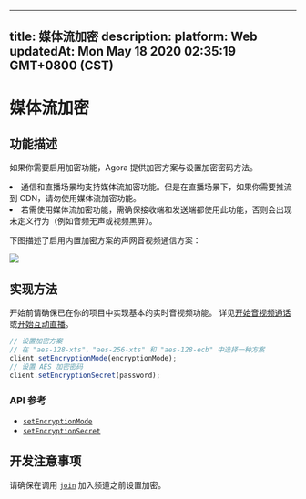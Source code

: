 
---
title: 媒体流加密
description: 
platform: Web
updatedAt: Mon May 18 2020 02:35:19 GMT+0800 (CST)
---
# 媒体流加密
## 功能描述

如果你需要启用加密功能，Agora 提供加密方案与设置加密密码方法。

<div class="alert note"><li>通信和直播场景均支持媒体流加密功能。但是在直播场景下，如果你需要推流到 CDN，请勿使用媒体流加密功能。<br><li>若需使用媒体流加密功能，需确保接收端和发送端都使用此功能，否则会出现未定义行为（例如音频无声或视频黑屏）。</br></div>

下图描述了启用内置加密方案的声网音视频通信方案：

![](https://web-cdn.agora.io/docs-files/1589769309318)


## 实现方法

开始前请确保已在你的项目中实现基本的实时音视频功能。 详见[开始音视频通话](../../cn/Video/start_call_web.md)或[开始互动直播](../../cn/Video/start_live_web.md)。

```javascript
// 设置加密方案
// 在 "aes-128-xts"，"aes-256-xts" 和 "aes-128-ecb" 中选择一种方案
client.setEncryptionMode(encryptionMode);
// 设置 AES 加密密码
client.setEncryptionSecret(password);
```

### API 参考

- [`setEncryptionMode`](https://docs.agora.io/cn/Video/API%20Reference/web/interfaces/agorartc.client.html#setencryptionmode)
- [`setEncryptionSecret`](https://docs.agora.io/cn/Video/API%20Reference/web/interfaces/agorartc.client.html#setencryptionsecret)

## 开发注意事项

请确保在调用 [`join`](https://docs.agora.io/cn/Video/API%20Reference/web/interfaces/agorartc.client.html#join) 加入频道之前设置加密。



